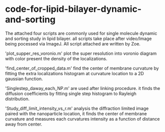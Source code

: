 # code-for-lipid-bilayer-dynamic-and-sorting
The attached four scripts are commonly used for single molecule dynamic and sorting study in lipid bilayer. all scripts take place after video/Image being pocessed via ImageJ. All script attached are written by Zoe.

'plot_supper_res_voronio.m' plot the super resolution into voronio diagram with color present the density of the localizations.

'find_center_of_cropped_data.m' find the center of membrane curvature by fitting the extra localizations histogram at curvature location to a 2D gaussian function.

'Singlestep_daway_each_NP.m' are used after linking procedure. it finds the diffusion coefficients by fitting single step histogram to Rayleigh distribution.

'Study_diff_limit_intensity_vs_r.m' analysis the diffraction limited image paired with the nanoparticle location, it finds the center of membrane curvature and measures each curvatures intensity as a function of distance away from center.
